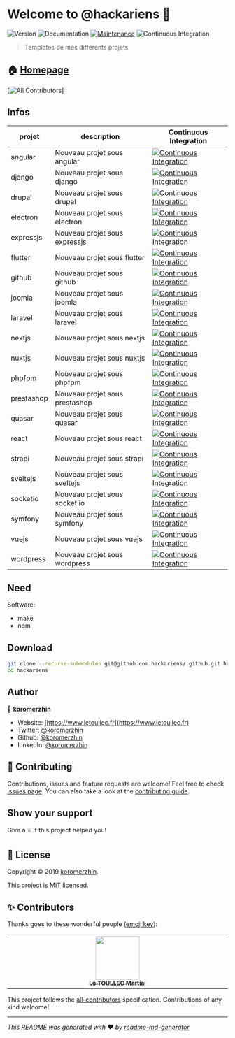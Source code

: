 # Welcome to @hackariens 👋

![Version](https://img.shields.io/badge/version-1.0.0-blue.svg?cacheSeconds=2592000)
![Documentation](https://img.shields.io/badge/documentation-yes-brightgreen.svg)
[![Maintenance](https://img.shields.io/badge/Maintained%3F-yes-green.svg)](https://github.com/hackariens/graphs/commit-activity)
![Continuous Integration](https://github.com/hackariens/workflows/Continuous%20Integration/badge.svg?branch=develop)

> Templates de mes différents projets

## 🏠 [Homepage](https://github.com/hackariens#readme)

<!-- ALL-CONTRIBUTORS-BADGE:START - Do not remove or modify this section -->
[![All Contributors](https://img.shields.io/badge/all_contributors-1-orange.svg?style=flat-square)]
<!-- ALL-CONTRIBUTORS-BADGE:END -->

## Infos

<!-- prettier-ignore-start -->
<!-- markdownlint-disable -->
| projet | description | Continuous Integration |
|--|--|--|
| angular | Nouveau projet sous angular | [![Continuous Integration](https://github.com/hackariens/angular/workflows/Continuous%20Integration/badge.svg?branch=develop)](https://www.github.com/hackariens/angular) |
| django | Nouveau projet sous django | [![Continuous Integration](https://github.com/hackariens/django/workflows/Continuous%20Integration/badge.svg?branch=develop)](https://www.github.com/hackariens/django) |
| drupal | Nouveau projet sous drupal | [![Continuous Integration](https://github.com/hackariens/drupal/workflows/Continuous%20Integration/badge.svg?branch=develop)](https://www.github.com/hackariens/drupal) |
| electron | Nouveau projet sous electron | [![Continuous Integration](https://github.com/hackariens/electron/workflows/Continuous%20Integration/badge.svg?branch=develop)](https://www.github.com/hackariens/electron) |
| expressjs | Nouveau projet sous expressjs | [![Continuous Integration](https://github.com/hackariens/expressjs/workflows/Continuous%20Integration/badge.svg?branch=develop)](https://www.github.com/hackariens/expressjs) |
| flutter | Nouveau projet sous flutter | [![Continuous Integration](https://github.com/hackariens/flutter/workflows/Continuous%20Integration/badge.svg?branch=develop)](https://www.github.com/hackariens/flutter) |
| github | Nouveau projet sous github | [![Continuous Integration](https://github.com/hackariens/github/workflows/Continuous%20Integration/badge.svg?branch=develop)](https://www.github.com/hackariens/github) |
| joomla | Nouveau projet sous joomla | [![Continuous Integration](https://github.com/hackariens/joomla/workflows/Continuous%20Integration/badge.svg?branch=develop)](https://www.github.com/hackariens/joomla) |
| laravel | Nouveau projet sous laravel | [![Continuous Integration](https://github.com/hackariens/laravel/workflows/Continuous%20Integration/badge.svg?branch=develop)](https://www.github.com/hackariens/laravel) |
| nextjs | Nouveau projet sous nextjs | [![Continuous Integration](https://github.com/hackariens/nextjs/workflows/Continuous%20Integration/badge.svg?branch=develop)](https://www.github.com/hackariens/nextjs) |
| nuxtjs | Nouveau projet sous nuxtjs | [![Continuous Integration](https://github.com/hackariens/nuxtjs/workflows/Continuous%20Integration/badge.svg?branch=develop)](https://www.github.com/hackariens/nuxtjs) |
| phpfpm | Nouveau projet sous phpfpm | [![Continuous Integration](https://github.com/hackariens/phpfpm/workflows/Continuous%20Integration/badge.svg?branch=develop)](https://www.github.com/hackariens/phpfpm) |
| prestashop | Nouveau projet sous prestashop | [![Continuous Integration](https://github.com/hackariens/prestashop/workflows/Continuous%20Integration/badge.svg?branch=develop)](https://www.github.com/hackariens/prestashop) |
| quasar | Nouveau projet sous quasar | [![Continuous Integration](https://github.com/hackariens/quasar/workflows/Continuous%20Integration/badge.svg?branch=develop)](https://www.github.com/hackariens/quasar) |
| react | Nouveau projet sous react | [![Continuous Integration](https://github.com/hackariens/react/workflows/Continuous%20Integration/badge.svg?branch=develop)](https://www.github.com/hackariens/react) |
| strapi | Nouveau projet sous strapi | [![Continuous Integration](https://github.com/hackariens/strapi/workflows/Continuous%20Integration/badge.svg?branch=develop)](https://www.github.com/hackariens/strapi) |
| sveltejs | Nouveau projet sous sveltejs | [![Continuous Integration](https://github.com/hackariens/sveltejs/workflows/Continuous%20Integration/badge.svg?branch=develop)](https://www.github.com/hackariens/sveltejs) |
| socketio | Nouveau projet sous socket.io | [![Continuous Integration](https://github.com/hackariens/socketio/workflows/Continuous%20Integration/badge.svg?branch=develop)](https://www.github.com/hackariens/socketio) |
| symfony | Nouveau projet sous symfony | [![Continuous Integration](https://github.com/hackariens/symfony/workflows/Continuous%20Integration/badge.svg?branch=develop)](https://www.github.com/hackariens/symfony) |
| vuejs | Nouveau projet sous vuejs | [![Continuous Integration](https://github.com/hackariens/vuejs/workflows/Continuous%20Integration/badge.svg?branch=develop)](https://www.github.com/hackariens/vuejs) |
| wordpress | Nouveau projet sous wordpress | [![Continuous Integration](https://github.com/hackariens/wordpress/workflows/Continuous%20Integration/badge.svg?branch=develop)](https://www.github.com/hackariens/wordpress) |
<!-- markdownlint-restore -->
<!-- prettier-ignore-end -->

## Need

Software:

- make
- npm

## Download

```sh
git clone --recurse-submodules git@github.com:hackariens/.github.git hackariens
cd hackariens
```

## Author

👤 **koromerzhin**

- Website: [https://www.letoullec.fr](https://www.letoullec.fr)
- Twitter: [@koromerzhin](https://twitter.com/koromerzhin)
- Github: [@koromerzhin](https://github.com/koromerzhin)
- LinkedIn: [@koromerzhin](https://linkedin.com/in/koromerzhin)

## 🤝 Contributing

Contributions, issues and feature requests are welcome!
Feel free to check [issues page](https://github.com/hackariens/issues).
You can also take a look at the
[contributing guide](https://github.com/hackariens/blob/develop/CONTRIBUTING.md).

## Show your support

Give a ⭐️ if this project helped you!

## 📝 License

Copyright © 2019 [koromerzhin](https://github.com/koromerzhin).

This project is
[MIT](https://github.com/hackariens/blob/develop/LICENSE) licensed.

## ✨ Contributors

Thanks goes to these wonderful people
([emoji key](https://allcontributors.org/docs/en/emoji-key)):

<!-- ALL-CONTRIBUTORS-LIST:START - Do not remove or modify this section -->
<!-- prettier-ignore-start -->
<!-- markdownlint-disable -->
<table>
  <tbody>
    <tr>
      <td align="center" valign="top" width="14.28%"><a href="https://github.com/koromerzhin"><img src="https://avatars0.githubusercontent.com/u/308012?v=4" width="100px;" alt=""/><br /><sub><b>Le TOULLEC Martial</b></sub></a></td>
    </tr>
  </tbody>
</table>

<!-- markdownlint-restore -->
<!-- prettier-ignore-end -->

<!-- ALL-CONTRIBUTORS-LIST:END -->

This project follows the
[all-contributors](https://github.com/all-contributors/all-contributors)
specification. Contributions of any kind welcome!

---

_This README was generated with ❤️ by
[readme-md-generator](https://github.com/kefranabg/readme-md-generator)_
